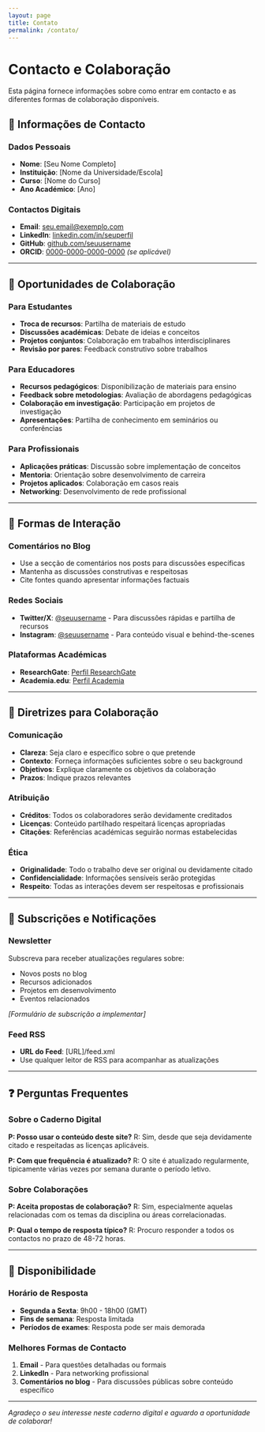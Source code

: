 ```yaml
---
layout: page
title: Contato
permalink: /contato/
---
```


# Contacto e Colaboração

Esta página fornece informações sobre como entrar em contacto e as diferentes formas de colaboração disponíveis.

## 📧 Informações de Contacto

### Dados Pessoais
- **Nome**: [Seu Nome Completo]
- **Instituição**: [Nome da Universidade/Escola]
- **Curso**: [Nome do Curso]
- **Ano Académico**: [Ano]

### Contactos Digitais
- **Email**: [seu.email@exemplo.com](mailto:seu.email@exemplo.com)
- **LinkedIn**: [linkedin.com/in/seuperfil](https://linkedin.com/in/seuperfil)
- **GitHub**: [github.com/seuusername](https://github.com/seuusername)
- **ORCID**: [0000-0000-0000-0000](https://orcid.org/0000-0000-0000-0000) *(se aplicável)*

---

## 🤝 Oportunidades de Colaboração

### Para Estudantes
- **Troca de recursos**: Partilha de materiais de estudo
- **Discussões académicas**: Debate de ideias e conceitos
- **Projetos conjuntos**: Colaboração em trabalhos interdisciplinares
- **Revisão por pares**: Feedback construtivo sobre trabalhos

### Para Educadores
- **Recursos pedagógicos**: Disponibilização de materiais para ensino
- **Feedback sobre metodologias**: Avaliação de abordagens pedagógicas
- **Colaboração em investigação**: Participação em projetos de investigação
- **Apresentações**: Partilha de conhecimento em seminários ou conferências

### Para Profissionais
- **Aplicações práticas**: Discussão sobre implementação de conceitos
- **Mentoria**: Orientação sobre desenvolvimento de carreira
- **Projetos aplicados**: Colaboração em casos reais
- **Networking**: Desenvolvimento de rede profissional

---

## 💬 Formas de Interação

### Comentários no Blog
- Use a secção de comentários nos posts para discussões específicas
- Mantenha as discussões construtivas e respeitosas
- Cite fontes quando apresentar informações factuais

### Redes Sociais
- **Twitter/X**: [@seuusername](https://twitter.com/seuusername) - Para discussões rápidas e partilha de recursos
- **Instagram**: [@seuusername](https://instagram.com/seuusername) - Para conteúdo visual e behind-the-scenes

### Plataformas Académicas
- **ResearchGate**: [Perfil ResearchGate](https://www.researchgate.net/profile/seuperfil)
- **Academia.edu**: [Perfil Academia](https://university.academia.edu/seuperfil)

---

## 📝 Diretrizes para Colaboração

### Comunicação
- **Clareza**: Seja claro e específico sobre o que pretende
- **Contexto**: Forneça informações suficientes sobre o seu background
- **Objetivos**: Explique claramente os objetivos da colaboração
- **Prazos**: Indique prazos relevantes

### Atribuição
- **Créditos**: Todos os colaboradores serão devidamente creditados
- **Licenças**: Conteúdo partilhado respeitará licenças apropriadas
- **Citações**: Referências académicas seguirão normas estabelecidas

### Ética
- **Originalidade**: Todo o trabalho deve ser original ou devidamente citado
- **Confidencialidade**: Informações sensíveis serão protegidas
- **Respeito**: Todas as interações devem ser respeitosas e profissionais

---

## 🔔 Subscrições e Notificações

### Newsletter
Subscreva para receber atualizações regulares sobre:
- Novos posts no blog
- Recursos adicionados
- Projetos em desenvolvimento
- Eventos relacionados

*[Formulário de subscrição a implementar]*

### Feed RSS
- **URL do Feed**: [URL]/feed.xml
- Use qualquer leitor de RSS para acompanhar as atualizações

---

## ❓ Perguntas Frequentes

### Sobre o Caderno Digital
**P: Posso usar o conteúdo deste site?**
R: Sim, desde que seja devidamente citado e respeitadas as licenças aplicáveis.

**P: Com que frequência é atualizado?**
R: O site é atualizado regularmente, tipicamente várias vezes por semana durante o período letivo.

### Sobre Colaborações
**P: Aceita propostas de colaboração?**
R: Sim, especialmente aquelas relacionadas com os temas da disciplina ou áreas correlacionadas.

**P: Qual o tempo de resposta típico?**
R: Procuro responder a todos os contactos no prazo de 48-72 horas.

---

## 📍 Disponibilidade

### Horário de Resposta
- **Segunda a Sexta**: 9h00 - 18h00 (GMT)
- **Fins de semana**: Resposta limitada
- **Períodos de exames**: Resposta pode ser mais demorada

### Melhores Formas de Contacto
1. **Email** - Para questões detalhadas ou formais
2. **LinkedIn** - Para networking profissional
3. **Comentários no blog** - Para discussões públicas sobre conteúdo específico

---

*Agradeço o seu interesse neste caderno digital e aguardo a oportunidade de colaborar!*